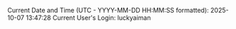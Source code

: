 Current Date and Time (UTC - YYYY-MM-DD HH:MM:SS formatted): 2025-10-07 13:47:28
Current User's Login: luckyaiman
